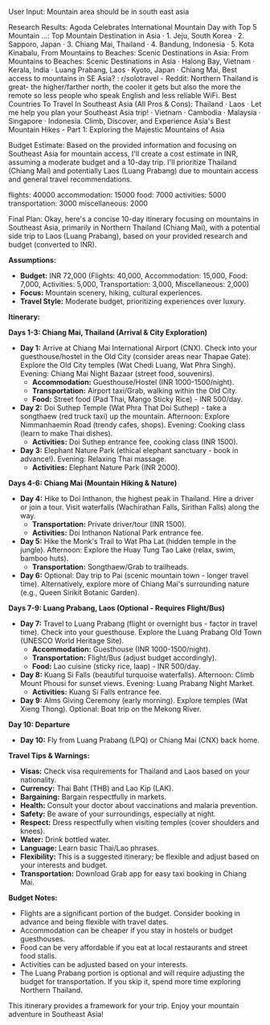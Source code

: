 User Input: Mountain area should be in south east asia

Research Results:
Agoda Celebrates International Mountain Day with Top 5 Mountain ...: Top Mountain Destination in Asia · 1. Jeju, South Korea · 2. Sapporo, Japan · 3. Chiang Mai, Thailand · 4. Bandung, Indonesia · 5. Kota Kinabalu,
From Mountains to Beaches: Scenic Destinations in Asia: From Mountains to Beaches: Scenic Destinations in Asia · Halong Bay, Vietnam · Kerala, India · Luang Prabang, Laos · Kyoto, Japan · Chiang Mai,
Best access to mountains in SE Asia? : r/solotravel - Reddit: Northern Thailand is great- the higher/farther north, the cooler it gets but also the more the remote so less people who speak English and less reliable WiFi.
Best Countries To Travel In Southeast Asia (All Pros & Cons): Thailand · Laos · Let me help you plan your Southeast Asia trip! · Vietnam · Cambodia · Malaysia · Singapore · Indonesia.
Climb, Discover, and Experience Asia's Best Mountain Hikes - Part 1: Exploring the Majestic Mountains of Asia

Budget Estimate:
Based on the provided information and focusing on Southeast Asia for mountain access, I'll create a cost estimate in INR, assuming a moderate budget and a 10-day trip. I'll prioritize Thailand (Chiang Mai) and potentially Laos (Luang Prabang) due to mountain access and general travel recommendations.

flights: 40000
accommodation: 15000
food: 7000
activities: 5000
transportation: 3000
miscellaneous: 2000

Final Plan:
Okay, here's a concise 10-day itinerary focusing on mountains in Southeast Asia, primarily in Northern Thailand (Chiang Mai), with a potential side trip to Laos (Luang Prabang), based on your provided research and budget (converted to INR).

**Assumptions:**

*   **Budget:** INR 72,000 (Flights: 40,000, Accommodation: 15,000, Food: 7,000, Activities: 5,000, Transportation: 3,000, Miscellaneous: 2,000)
*   **Focus:** Mountain scenery, hiking, cultural experiences.
*   **Travel Style:** Moderate budget, prioritizing experiences over luxury.

**Itinerary:**

**Days 1-3: Chiang Mai, Thailand (Arrival & City Exploration)**

*   **Day 1:** Arrive at Chiang Mai International Airport (CNX). Check into your guesthouse/hostel in the Old City (consider areas near Thapae Gate). Explore the Old City temples (Wat Chedi Luang, Wat Phra Singh). Evening: Chiang Mai Night Bazaar (street food, souvenirs).
    *   **Accommodation:** Guesthouse/Hostel (INR 1000-1500/night).
    *   **Transportation:** Airport taxi/Grab, walking within the Old City.
    *   **Food:** Street food (Pad Thai, Mango Sticky Rice) - INR 500/day.
*   **Day 2:** Doi Suthep Temple (Wat Phra That Doi Suthep) - take a songthaew (red truck taxi) up the mountain. Afternoon: Explore Nimmanhaemin Road (trendy cafes, shops). Evening: Cooking class (learn to make Thai dishes).
    *   **Activities:** Doi Suthep entrance fee, cooking class (INR 1500).
*   **Day 3:** Elephant Nature Park (ethical elephant sanctuary - book in advance!).  Evening: Relaxing Thai massage.
    *   **Activities:** Elephant Nature Park (INR 2000).

**Days 4-6: Chiang Mai (Mountain Hiking & Nature)**

*   **Day 4:** Hike to Doi Inthanon, the highest peak in Thailand. Hire a driver or join a tour. Visit waterfalls (Wachirathan Falls, Sirithan Falls) along the way.
    *   **Transportation:** Private driver/tour (INR 1500).
    *   **Activities:** Doi Inthanon National Park entrance fee.
*   **Day 5:** Hike the Monk's Trail to Wat Pha Lat (hidden temple in the jungle). Afternoon: Explore the Huay Tung Tao Lake (relax, swim, bamboo huts).
    *   **Transportation:** Songthaew/Grab to trailheads.
*   **Day 6:** Optional: Day trip to Pai (scenic mountain town - longer travel time). Alternatively, explore more of Chiang Mai's surrounding nature (e.g., Queen Sirikit Botanic Garden).

**Days 7-9: Luang Prabang, Laos (Optional - Requires Flight/Bus)**

*   **Day 7:** Travel to Luang Prabang (flight or overnight bus - factor in travel time). Check into your guesthouse. Explore the Luang Prabang Old Town (UNESCO World Heritage Site).
    *   **Accommodation:** Guesthouse (INR 1000-1500/night).
    *   **Transportation:** Flight/Bus (adjust budget accordingly).
    *   **Food:** Lao cuisine (sticky rice, laap) - INR 500/day.
*   **Day 8:** Kuang Si Falls (beautiful turquoise waterfalls).  Afternoon: Climb Mount Phousi for sunset views. Evening: Luang Prabang Night Market.
    *   **Activities:** Kuang Si Falls entrance fee.
*   **Day 9:** Alms Giving Ceremony (early morning).  Explore temples (Wat Xieng Thong).  Optional:  Boat trip on the Mekong River.

**Day 10: Departure**

*   **Day 10:** Fly from Luang Prabang (LPQ) or Chiang Mai (CNX) back home.

**Travel Tips & Warnings:**

*   **Visas:** Check visa requirements for Thailand and Laos based on your nationality.
*   **Currency:** Thai Baht (THB) and Lao Kip (LAK).
*   **Bargaining:** Bargain respectfully in markets.
*   **Health:** Consult your doctor about vaccinations and malaria prevention.
*   **Safety:** Be aware of your surroundings, especially at night.
*   **Respect:** Dress respectfully when visiting temples (cover shoulders and knees).
*   **Water:** Drink bottled water.
*   **Language:** Learn basic Thai/Lao phrases.
*   **Flexibility:** This is a suggested itinerary; be flexible and adjust based on your interests and budget.
*   **Transportation:** Download Grab app for easy taxi booking in Chiang Mai.

**Budget Notes:**

*   Flights are a significant portion of the budget.  Consider booking in advance and being flexible with travel dates.
*   Accommodation can be cheaper if you stay in hostels or budget guesthouses.
*   Food can be very affordable if you eat at local restaurants and street food stalls.
*   Activities can be adjusted based on your interests.
*   The Luang Prabang portion is optional and will require adjusting the budget for transportation. If you skip it, spend more time exploring Northern Thailand.

This itinerary provides a framework for your trip. Enjoy your mountain adventure in Southeast Asia!